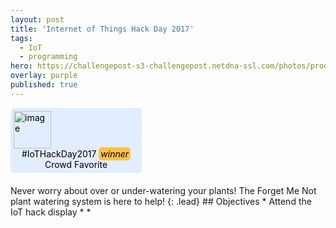 ```yaml
---
layout: post
title: 'Internet of Things Hack Day 2017'
tags:
  - IoT
  - programming
hero: https://challengepost-s3-challengepost.netdna-ssl.com/photos/production/software_photos/000/558/698/datas/gallery.jpg
overlay: purple
published: true
---
```

<div style="margin-bottom:20px; padding: 5px; border-radius: 5px; background:#e2edff; color: #000; width: 200px;">
  <img alt="image"  src="https://challengepost-s3-challengepost.netdna-ssl.com/photos/production/challenge_thumbnails/000/287/235/datas/large.png" width="60px" style="margin:auto">
    <div style="text-align: center">
      <span>#IoTHackDay2017 <i style="padding:2px 3px; margin:0; background: #ffc247; color:#000;border-radius: 5px">winner</i> Crowd Favorite</span>
    </div>
</div>
Never worry about over or under-watering your plants! The Forget Me Not plant watering system is here to help!
{: .lead}
<!–-break-–>
## Objectives
* Attend the IoT hack display
*
*
